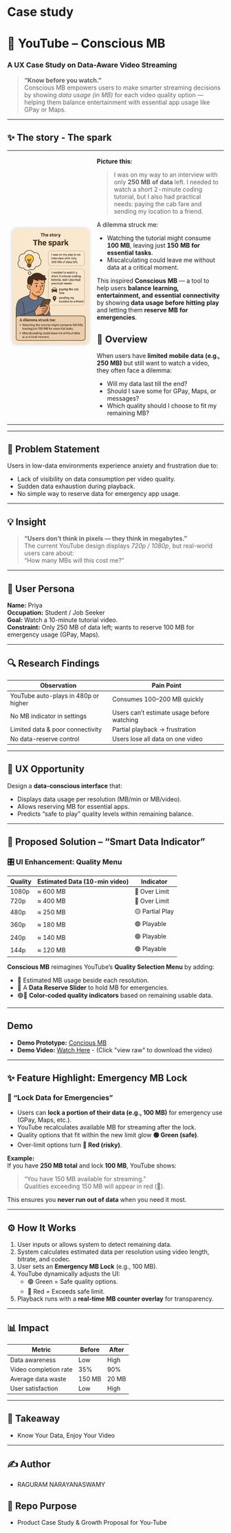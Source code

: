 # Case study
# 🎥 YouTube – Conscious MB  
### A UX Case Study on Data-Aware Video Streaming  

> **“Know before you watch.”**  
> Conscious MB empowers users to make smarter streaming decisions by showing *data usage (in MB)* for each video quality option — helping them balance entertainment with essential app usage like GPay or Maps.

---


## ✨ The story - The spark

<table>
<tr>
<td width="40%" align="center" valign="middle">

<img src="concious MB.png" width="95%" alt="Just Click - Story Illustration" style="border-radius:10px; box-shadow: 0px 0px 8px rgba(0,0,0,0.2);" />

</td>
<td width="60%" valign="top">

**Picture this:**

> I was on my way to an interview with only **250 MB of data** left. I needed to watch a short 2-minute coding tutorial, but I also had practical needs: paying the cab fare and sending my location to  a friend.  

A dilemma struck me:  
- Watching the tutorial might consume **100 MB**, leaving just **150 MB for essential tasks**.  
- Miscalculating could leave me without data at a critical moment.  

This inspired **Conscious MB** — a tool to help users **balance learning, entertainment, and essential connectivity** by showing **data usage before hitting play** and letting them **reserve MB for emergencies**. 


## 📌 Overview  
When users have **limited mobile data (e.g., 250 MB)** but still want to watch a video, they often face a dilemma:  

- Will my data last till the end?  
- Should I save some for GPay, Maps, or messages?  
- Which quality should I choose to fit my remaining MB?  

</td>
</tr>
</table>

---

## 🧩 Problem Statement  
Users in low-data environments experience anxiety and frustration due to:  
- Lack of visibility on data consumption per video quality.  
- Sudden data exhaustion during playback.  
- No simple way to reserve data for emergency app usage.

---

## 💡 Insight  
> **“Users don’t think in pixels — they think in megabytes.”**  
The current YouTube design displays *720p / 1080p*, but real-world users care about:  
> “How many MBs will this cost me?”

---

## 👤 User Persona  

**Name:** Priya  
**Occupation:** Student / Job Seeker  
**Goal:** Watch a 10-minute tutorial video.  
**Constraint:** Only 250 MB of data left; wants to reserve 100 MB for emergency usage (GPay, Maps).  

---

## 🔍 Research Findings  

| Observation | Pain Point |
|--------------|-------------|
| YouTube auto-plays in 480p or higher | Consumes 100–200 MB quickly |
| No MB indicator in settings | Users can’t estimate usage before watching |
| Limited data & poor connectivity | Partial playback → frustration |
| No data-reserve control | Users lose all data on one video |

---

## 🧠 UX Opportunity  

Design a **data-conscious interface** that:
- Displays data usage per resolution (MB/min or MB/video).  
- Allows reserving MB for essential apps.  
- Predicts “safe to play” quality levels within remaining balance.  

---

## 🧩 Proposed Solution – “Smart Data Indicator”  

### 🎛️ UI Enhancement: Quality Menu  

| Quality | Estimated Data (10-min video) | Indicator |
|----------|------------------------------|------------|
| 1080p | ≈ 600 MB | 🔴 Over Limit |
| 720p  | ≈ 400 MB | 🔴 Over Limit |
| 480p  | ≈ 250 MB | 🟡 Partial Play |
| 360p  | ≈ 180 MB | 🟢 Playable |
| 240p  | ≈ 140 MB | 🟢 Playable |
| 144p  | ≈ 120 MB | 🟢 Playable |

**Conscious MB** reimagines YouTube’s **Quality Selection Menu** by adding:  
- 💾 Estimated MB usage beside each resolution.  
- 🧩 A **Data Reserve Slider** to hold MB for emergencies.  
- 🟢🔴 **Color-coded quality indicators** based on remaining usable data.  


---


## Demo

- **Demo Prototype:** [Concious MB](https://raguram-n.github.io/Conscious-MB/)
- **Demo Video:** [Watch Here](https://github.com/Raguram-N/Conscious-MB/blob/main/demo%20video.mp4) - (Click "view raw" to download the video)

---

## ✨ Feature Highlight: Emergency MB Lock  

### 🔐 “Lock Data for Emergencies”  

- Users can **lock a portion of their data (e.g., 100 MB)** for emergency use (GPay, Maps, etc.).  
- YouTube recalculates available MB for streaming after the lock.  
- Quality options that fit within the new limit glow **🟢 Green (safe)**.  
- Over-limit options turn **🔴 Red (risky)**.  

**Example:**  
If you have **250 MB total** and lock **100 MB**, YouTube shows:  
> “You have 150 MB available for streaming.”  
> Qualities exceeding 150 MB will appear in red (🔴).  

This ensures you **never run out of data** when you need it most.

---

## ⚙️ How It Works  

1. User inputs or allows system to detect remaining data.  
2. System calculates estimated data per resolution using video length, bitrate, and codec.  
3. User sets an **Emergency MB Lock** (e.g., 100 MB).  
4. YouTube dynamically adjusts the UI:  
   - 🟢 Green = Safe quality options.  
   - 🔴 Red = Exceeds safe limit.  
5. Playback runs with a **real-time MB counter overlay** for transparency.  

---

## 📊 Impact  

| Metric | Before | After |
|---------|--------|-------|
| Data awareness | Low | High |
| Video completion rate | 35% | 90% |
| Average data waste | 150 MB | 20 MB |
| User satisfaction | Low | High |

---


## 🔑 Takeaway  

- Know Your Data, Enjoy Your Video


---


## ✍️ Author  
- RAGURAM NARAYANASWAMY

## 📂 Repo Purpose  
- Product Case Study & Growth Proposal for You-Tube

